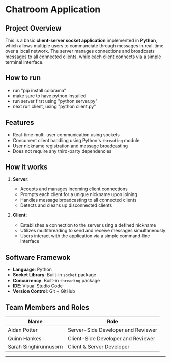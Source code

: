 # Chatroom Application

## Project Overview

This is a basic **client-server socket application** implemented in **Python**, which allows multiple users to communciate through messages in real-time over a local network. The server manages connections and broadcasts messages to all connected clients, while each client connects via a simple terminal interface.

## How to run
- run "pip install colorama"
- make sure to have python installed
- run server first using "python server.py"
- next run client, using "python client.py"


## Features

- Real-time multi-user communication using sockets
- Concurrent client handling using Python's `threading` module
- User nickname registration and message broadcasting
- Does not require any third-party dependencies


## How it works

1. **Server**:  
    - Accepts and manages incoming client connections  
    - Prompts each client for a unique nickname upon joining  
    - Handles message broadcasting to all connected clients  
    - Detects and cleans up disconnected clients

2. **Client**:  
    - Establishes a connection to the server using a defined nickname  
    - Utilizes multithreading to send and receive messages simultaneously  
    - Users interact with the application via a simple command-line interface 


## Software Framewok

- **Language**: Python
- **Socket Library**: Built-in `socket` package
- **Concurrency**: Built-in `threading` package
- **IDE**: Visual Studio Code
- **Version Control**: Git + GitHub


## Team Members and Roles

| Name                  | Role                                      |
|-----------------------|-------------------------------------------|
| Aidan Potter          | Server-Side Developer and Reviewer        |
| Quinn Hankes          | Client-Side Developer and Reviewer        |
| Sarah Singhirunnusorn | Client & Server Developer                 |

---
